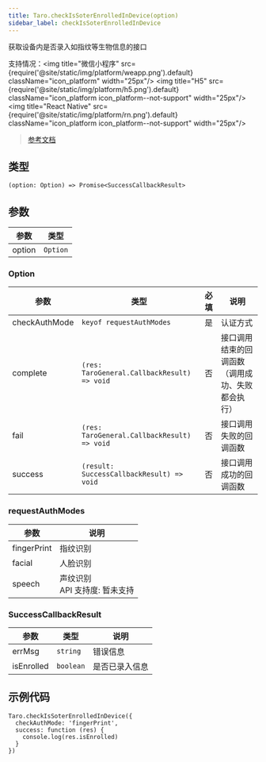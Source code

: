 ```yaml
---
title: Taro.checkIsSoterEnrolledInDevice(option)
sidebar_label: checkIsSoterEnrolledInDevice
---
```


获取设备内是否录入如指纹等生物信息的接口

支持情况：<img title="微信小程序" src={require('@site/static/img/platform/weapp.png').default} className="icon_platform" width="25px"/> <img title="H5" src={require('@site/static/img/platform/h5.png').default} className="icon_platform icon_platform--not-support" width="25px"/> <img title="React Native" src={require('@site/static/img/platform/rn.png').default} className="icon_platform icon_platform--not-support" width="25px"/>

> [参考文档](https://developers.weixin.qq.com/miniprogram/dev/api/open-api/soter/wx.checkIsSoterEnrolledInDevice.html)

## 类型

```tsx
(option: Option) => Promise<SuccessCallbackResult>
```

## 参数

| 参数 | 类型 |
| --- | --- |
| option | `Option` |

### Option

| 参数 | 类型 | 必填 | 说明 |
| --- | --- | :---: | --- |
| checkAuthMode | `keyof requestAuthModes` | 是 | 认证方式 |
| complete | `(res: TaroGeneral.CallbackResult) => void` | 否 | 接口调用结束的回调函数（调用成功、失败都会执行） |
| fail | `(res: TaroGeneral.CallbackResult) => void` | 否 | 接口调用失败的回调函数 |
| success | `(result: SuccessCallbackResult) => void` | 否 | 接口调用成功的回调函数 |

### requestAuthModes

| 参数 | 说明 |
| --- | --- |
| fingerPrint | 指纹识别 |
| facial | 人脸识别 |
| speech | 声纹识别<br />API 支持度: 暂未支持 |

### SuccessCallbackResult

| 参数 | 类型 | 说明 |
| --- | --- | --- |
| errMsg | `string` | 错误信息 |
| isEnrolled | `boolean` | 是否已录入信息 |

## 示例代码

```tsx
Taro.checkIsSoterEnrolledInDevice({
  checkAuthMode: 'fingerPrint',
  success: function (res) {
    console.log(res.isEnrolled)
  }
})
```
